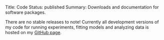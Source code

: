 Title: Code
Status: published
Summary: Downloads and documentation for software packages.

There are no stable releases to note! Currently all development versions
of my code for running experiments, fitting models and analyzing data is
hosted on my [GitHub page](https://github.com/wjhopper).
